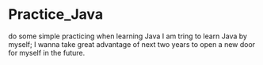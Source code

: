 # Practice_Java
do some simple practicing when learning Java 
I am tring to learn Java by myself;
I wanna take great advantage of next two years to open a new door for myself in the future.
